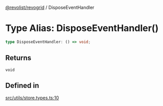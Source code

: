 [@revolist/revogrid](README.md) / DisposeEventHandler

# Type Alias: DisposeEventHandler()

```ts
type DisposeEventHandler: () => void;
```

## Returns

`void`

## Defined in

[src/utils/store.types.ts:10](https://github.com/revolist/revogrid/blob/085a454f82e6d3229f4e3dccf86bbdacfcd5813a/src/utils/store.types.ts#L10)

